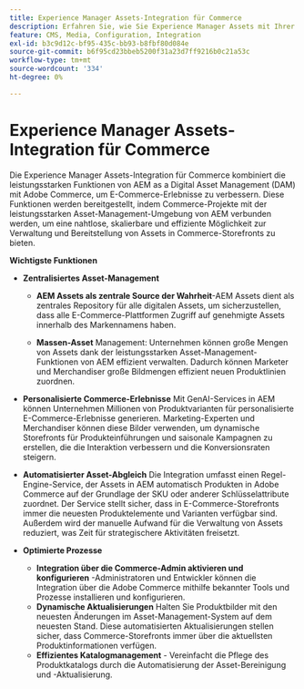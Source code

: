 ```yaml
---
title: Experience Manager Assets-Integration für Commerce
description: Erfahren Sie, wie Sie Experience Manager Assets mit Ihrer  [!DNL Commerce]  integrieren können, um auf unzählige Medien-Assets zur Verwendung in Ihrem Store zuzugreifen.
feature: CMS, Media, Configuration, Integration
exl-id: b3c9d12c-bf95-435c-bb93-b8fbf80d084e
source-git-commit: b6f95cd23bbeb5200f31a23d7ff9216b0c21a53c
workflow-type: tm+mt
source-wordcount: '334'
ht-degree: 0%

---
```


# Experience Manager Assets-Integration für Commerce

Die Experience Manager Assets-Integration für Commerce kombiniert die leistungsstarken Funktionen von AEM as a Digital Asset Management (DAM) mit Adobe Commerce, um E-Commerce-Erlebnisse zu verbessern. Diese Funktionen werden bereitgestellt, indem Commerce-Projekte mit der leistungsstarken Asset-Management-Umgebung von AEM verbunden werden, um eine nahtlose, skalierbare und effiziente Möglichkeit zur Verwaltung und Bereitstellung von Assets in Commerce-Storefronts zu bieten.

**Wichtigste Funktionen**

- **Zentralisiertes Asset-Management**

   - **AEM Assets als zentrale Source der Wahrheit**-AEM Assets dient als zentrales Repository für alle digitalen Assets, um sicherzustellen, dass alle E-Commerce-Plattformen Zugriff auf genehmigte Assets innerhalb des Markennamens haben.

   - **Massen-Asset** Management: Unternehmen können große Mengen von Assets dank der leistungsstarken Asset-Management-Funktionen von AEM effizient verwalten. Dadurch können Marketer und Merchandiser große Bildmengen effizient neuen Produktlinien zuordnen.

- **Personalisierte Commerce-Erlebnisse** Mit GenAI-Services in AEM können Unternehmen Millionen von Produktvarianten für personalisierte E-Commerce-Erlebnisse generieren. Marketing-Experten und Merchandiser können diese Bilder verwenden, um dynamische Storefronts für Produkteinführungen und saisonale Kampagnen zu erstellen, die die Interaktion verbessern und die Konversionsraten steigern.

- **Automatisierter Asset-Abgleich** Die Integration umfasst einen Regel-Engine-Service, der Assets in AEM automatisch Produkten in Adobe Commerce auf der Grundlage der SKU oder anderer Schlüsselattribute zuordnet. Der Service stellt sicher, dass in E-Commerce-Storefronts immer die neuesten Produktelemente und Varianten verfügbar sind. Außerdem wird der manuelle Aufwand für die Verwaltung von Assets reduziert, was Zeit für strategischere Aktivitäten freisetzt.

- **Optimierte Prozesse**

   - **Integration über die Commerce-Admin aktivieren und konfigurieren** -Administratoren und Entwickler können die Integration über die Adobe Commerce mithilfe bekannter Tools und Prozesse installieren und konfigurieren.
   - **Dynamische Aktualisierungen** Halten Sie Produktbilder mit den neuesten Änderungen im Asset-Management-System auf dem neuesten Stand. Diese automatisierten Aktualisierungen stellen sicher, dass Commerce-Storefronts immer über die aktuellsten Produktinformationen verfügen.
   - **Effizientes Katalogmanagement** - Vereinfacht die Pflege des Produktkatalogs durch die Automatisierung der Asset-Bereinigung und -Aktualisierung.
